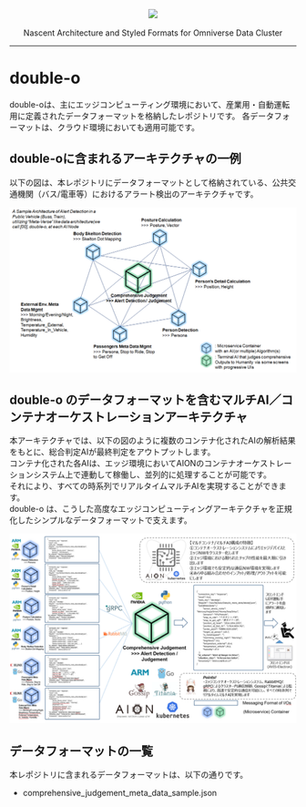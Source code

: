 <p align="center">
  <img src="https://user-images.githubusercontent.com/91356865/142166859-502f4e3e-f2ff-4c42-b4e8-c1628487e03b.png"  width="300" >
</p>
<p align="center">
  Nascent Architecture and Styled Formats for Omniverse Data Cluster
</p>

***  

# double-o 
double-oは、主にエッジコンピューティング環境において、産業用・自動運転用に定義されたデータフォーマットを格納したレポジトリです。 
各データフォーマットは、クラウド環境においても適用可能です。  

## double-oに含まれるアーキテクチャの一例
以下の図は、本レポジトリにデータフォーマットとして格納されている、公共交通機関（バス/電車等）におけるアラート検出のアーキテクチャです。  

![double_o_alert](docs/double_o.png)


## double-o のデータフォーマットを含むマルチAI／コンテナオーケストレーションアーキテクチャ
本アーキテクチャでは、以下の図のように複数のコンテナ化されたAIの解析結果をもとに、総合判定AIが最終判定をアウトプットします。  
コンテナ化された各AIは、エッジ環境においてAIONのコンテナオーケストレーションシステム上で連動して稼働し、並列的に処理することが可能です。  
それにより、すべての時系列でリアルタイムマルチAIを実現することができます。  
double-o は、こうした高度なエッジコンピューティングアーキテクチャを正規化したシンプルなデータフォーマットで支えます。  

![multiai](docs/multiai.png)

## データフォーマットの一覧
本レポジトリに含まれるデータフォーマットは、以下の通りです。  

* comprehensive_judgement_meta_data_sample.json


